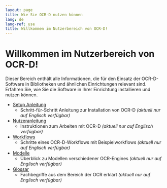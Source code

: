 ```yaml
---
layout: page
title: Wie Sie OCR-D nutzen können
lang: de
lang-ref: use
title: Willkommen im Nutzerbereich von OCR-D!
---
```


# Willkommen im Nutzerbereich von OCR-D!
Dieser Bereich enthält alle Informationen, die für den Einsatz der OCR-D-Software in Bibliotheken und ähnlichen Einrichtungen relevant sind. Erfahren Sie, wie Sie die Software in Ihrer Einrichtung installieren und nutzen können.

* [Setup Anleitung](/en/setup)
  * Schritt-für-Schritt Anleitung zur Installation von OCR-D *(aktuell nur auf Englisch verfügbar)*
* [Nutzeranleitung](/en/user_guide)
  * Instruktionen zum Arbeiten mit OCR-D *(aktuell nur auf Englisch verfügbar)*
* [Workflows](/en/workflows)
  * Schritte eines OCR-D-Workflows mit Beispielworkflows *(aktuell nur auf Englisch verfügbar)*
* [Modelle](/en/models)
  * Überblick zu Modellen verschiedener OCR-Engines *(aktuell nur auf Englisch verfügbar)*
* [Glossar](/de/spec/glossary)
  * Fachbegriffe aus dem Bereich der OCR erklärt *(aktuell nur auf Englisch verfügbar)*
